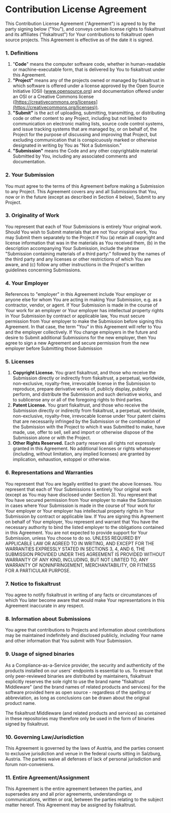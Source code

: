 # Contribution License Agreement

This Contribution License Agreement ("Agreement") is agreed to by the party signing below ("You"), and conveys certain license rights to fiskaltrust and its affiliates ("fiskaltrust") for Your contributions to fiskaltrust open source projects. This Agreement is effective as of the date it is signed.

### 1. Definitions

1. "**Code**" means the computer software code, whether in human-readable or machine-executable form, that is delivered by You to fiskaltrust under this Agreement.
2. **"Project"** means any of the projects owned or managed by fiskaltrust in which software is offered under a license approved by the Open Source Initiative (OSI) (www.opensource.org) and documentation offered under an OSI or a Creative Commons license ([https://creativecommons.org/licenses](https://creativecommons.org/licenses)).
3. **"Submit"** is the act of uploading, submitting, transmitting, or distributing code or other content to any Project, including but not limited to communication on electronic mailing lists, source code control systems, and issue tracking systems that are managed by, or on behalf of, the Project for the purpose of discussing and improving that Project, but excluding communication that is conspicuously marked or otherwise designated in writing by You as "Not a Submission."
5. **"Submission"** means the Code and any other copyrightable material Submitted by You, including any associated comments and documentation.

### 2. Your Submission
You must agree to the terms of this Agreement before making a Submission to any Project. This Agreement covers any and all Submissions that You, now or in the future (except as described in Section 4 below), Submit to any Project.

### 3. Originality of Work
You represent that each of Your Submissions is entirely Your original work. Should You wish to Submit materials that are not Your original work, You may Submit them separately to the Project if You (a) retain all copyright and license information that was in the materials as You received them, (b) in the description accompanying Your Submission, include the phrase "Submission containing materials of a third party:" followed by the names of the third party and any licenses or other restrictions of which You are aware, and (c) follow any other instructions in the Project's written guidelines concerning Submissions.

### 4. Your Employer
References to "employer" in this Agreement include Your employer or anyone else for whom You are acting in making Your Submission, e.g. as a contractor, vendor, or agent. If Your Submission is made in the course of Your work for an employer or Your employer has intellectual property rights in Your Submission by contract or applicable law, You must secure permission from Your employer to make the Submission before signing this Agreement. In that case, the term "You" in this Agreement will refer to You and the employer collectively. If You change employers in the future and desire to Submit additional Submissions for the new employer, then You agree to sign a new Agreement and secure permission from the new employer before Submitting those Submission

### 5. Licenses

1. **Copyright License.** You grant fiskaltrust, and those who receive the Submission directly or indirectly from fiskaltrust, a perpetual, worldwide, non-exclusive, royalty-free, irrevocable license in the Submission to reproduce, prepare derivative works of, publicly display, publicly perform, and distribute the Submission and such derivative works, and to sublicense any or all of the foregoing rights to third parties.
2. **Patent License.** You grant fiskaltrust, and those who receive the Submission directly or indirectly from fiskaltrust, a perpetual, worldwide, non-exclusive, royalty-free, irrevocable license under Your patent claims that are necessarily infringed by the Submission or the combination of the Submission with the Project to which it was Submitted to make, have made, use, offer to sell, sell and import or otherwise dispose of the Submission alone or with the Project.
3. **Other Rights Reserved.** Each party reserves all rights not expressly granted in this Agreement. No additional licenses or rights whatsoever (including, without limitation, any implied licenses) are granted by implication, exhaustion, estoppel or otherwise.

### 6. Representations and Warranties
You represent that You are legally entitled to grant the above licenses. You represent that each of Your Submissions is entirely Your original work (except as You may have disclosed under Section 3). You represent that You have secured permission from Your employer to make the Submission in cases where Your Submission is made in the course of Your work for Your employer or Your employer has intellectual property rights in Your Submission by contract or applicable law. If You are signing this Agreement on behalf of Your employer, You represent and warrant that You have the necessary authority to bind the listed employer to the obligations contained in this Agreement. You are not expected to provide support for Your Submission, unless You choose to do so. UNLESS REQUIRED BY APPLICABLE LAW OR AGREED TO IN WRITING, AND EXCEPT FOR THE WARRANTIES EXPRESSLY STATED IN SECTIONS 3, 4, AND 6, THE SUBMISSION PROVIDED UNDER THIS AGREEMENT IS PROVIDED WITHOUT WARRANTY OF ANY KIND, INCLUDING, BUT NOT LIMITED TO, ANY WARRANTY OF NONINFRINGEMENT, MERCHANTABILITY, OR FITNESS FOR A PARTICULAR PURPOSE.

### 7. Notice to fiskaltrust
You agree to notify fiskaltrust in writing of any facts or circumstances of which You later become aware that would make Your representations in this Agreement inaccurate in any respect.

### 8. Information about Submissions
You agree that contributions to Projects and information about contributions may be maintained indefinitely and disclosed publicly, including Your name and other information that You submit with Your Submission.

### 9. Usage of signed binaries
As a Compliance-as-a-Service provider, the security and authenticity of the products installed on our users' endpoints is essential to us. To ensure that only peer-reviewed binaries are distributed by maintainers, fiskaltrust explicitly reserves the sole right to use the brand name "fiskaltrust Middleware" (and the brand names of related products and services) for the software provided here as open source - regardless of the spelling or abbreviation, as long as conclusions can be drawn about the original product name.  

The fiskaltrust Middleware (and related products and services) as contained in these repositories may therefore only be used in the form of binaries signed by fiskaltrust. 

### 10. Governing Law/Jurisdiction
This Agreement is governed by the laws of Austria, and the parties consent to exclusive jurisdiction and venue in the federal courts sitting in Salzburg, Austria. The parties waive all defenses of lack of personal jurisdiction and forum non-conveniens.

### 11. Entire Agreement/Assignment
This Agreement is the entire agreement between the parties, and supersedes any and all prior agreements, understandings or communications, written or oral, between the parties relating to the subject matter hereof. This Agreement may be assigned by fiskaltrust.
